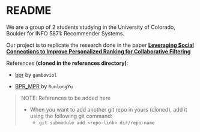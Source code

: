 # README

We are a group of 2 students studying in the University of Colorado, Boulder for INFO 5871: Recommender Systems.


Our project is to replicate the research done in the paper [__Leveraging Social Connections to Improve Personalized Ranking for Collaborative Filtering__](https://dl.acm.org/citation.cfm?doid=2661829.2661998)

References **(cloned in the references directory)**:
- [bpr](https://github.com/gamboviol/bpr.git) by `gamboviol`

- [BPR_MPR](https://github.com/RunlongYu/BPR_MPR.git) by `RunlongYu`

> NOTE: References to be added here
> - When you want to add another git repo in yours (cloned), add it using the following git command:
>	- `git submodule add <repo-link> dir/repo-name`



